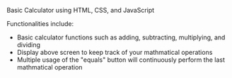 Basic Calculator using HTML, CSS, and JavaScript

Functionalities include:
  - Basic calculator functions such as adding, subtracting, multiplying, and dividing
  - Display above screen to keep track of your mathmatical operations
  - Multiple usage of the "equals" button will continuously perform the last mathmatical operation
